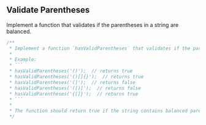 ## Validate Parentheses

Implement a function that validates if the parentheses in a string are balanced.

```ts
/**
 * Implement a function `hasValidParentheses` that validates if the parentheses in a string are balanced.
 *
 * Example:
 * ```
 * hasValidParentheses('()');  // returns true
 * hasValidParentheses('()[]{}');  // returns true
 * hasValidParentheses('(]');  // returns false
 * hasValidParentheses('([)]');  // returns false
 * hasValidParentheses('{[]}');  // returns true
 * ```
 *
 * The function should return true if the string contains balanced parentheses, brackets, and braces.
 */
```
